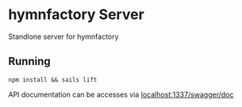 # hymnfactory Server
Standlone server for hymnfactory

## Running
`npm install && sails lift`

API documentation can be accesses via [localhost:1337/swagger/doc](localhost:1337/swagger/doc)

